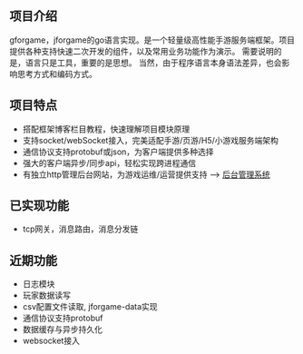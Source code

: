 
## 项目介绍　　
gforgame，jforgame的go语言实现。是一个轻量级高性能手游服务端框架。项目提供各种支持快速二次开发的组件，以及常用业务功能作为演示。
需要说明的是，语言只是工具，重要的是思想。 当然，由于程序语言本身语法差异，也会影响思考方式和编码方式。 

## 项目特点
* 搭配框架博客栏目教程，快速理解项目模块原理
* 支持socket/webSocket接入，完美适配手游/页游/H5/小游戏服务端架构
* 通信协议支持protobuf或json，为客户端提供多种选择
* 强大的客户端异步/同步api，轻松实现跨进程通信
* 有独立http管理后台网站，为游戏运维/运营提供支持  --> [后台管理系统](https://github.com/kingston-csj/gamekeeper)  



## 已实现功能
* tcp网关，消息路由，消息分发链

## 近期功能
* 日志模块
* 玩家数据读写
* csv配置文件读取, jforgame-data实现
* 通信协议支持protobuf
* 数据缓存与异步持久化
* websocket接入
